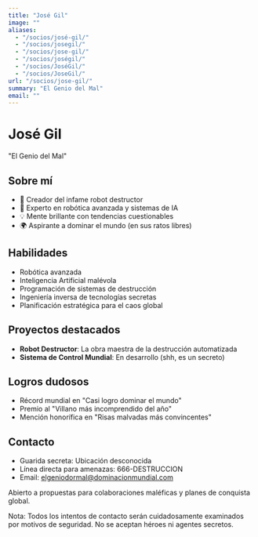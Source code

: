 ```yaml
---
title: "José Gil"
image: ""
aliases:
  - "/socios/josé-gil/"
  - "/socios/josegil/"
  - "/socios/jose-gil/"
  - "/socios/joségil/"
  - "/socios/JoséGil/"
  - "/socios/JoseGil/"
url: "/socios/jose-gil/"
summary: "El Genio del Mal"
email: ""
---
```


# José Gil
"El Genio del Mal"

## Sobre mí
- 🤖 Creador del infame robot destructor
- 🔬 Experto en robótica avanzada y sistemas de IA
- 💡 Mente brillante con tendencias cuestionables
- 🌍 Aspirante a dominar el mundo (en sus ratos libres)

## Habilidades
- Robótica avanzada
- Inteligencia Artificial malévola
- Programación de sistemas de destrucción
- Ingeniería inversa de tecnologías secretas
- Planificación estratégica para el caos global

## Proyectos destacados
- **Robot Destructor**: La obra maestra de la destrucción automatizada
- **Sistema de Control Mundial**: En desarrollo (shh, es un secreto)

## Logros dudosos
- Récord mundial en "Casi logro dominar el mundo"
- Premio al "Villano más incomprendido del año"
- Mención honorífica en "Risas malvadas más convincentes"

## Contacto
- Guarida secreta: Ubicación desconocida
- Línea directa para amenazas: 666-DESTRUCCION
- Email: elgeniodormal@dominacionmundial.com


Abierto a propuestas para colaboraciones maléficas y planes de conquista global.

Nota: Todos los intentos de contacto serán cuidadosamente examinados por motivos de seguridad. No se aceptan héroes ni agentes secretos.